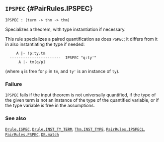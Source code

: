 ## `IPSPEC` {#PairRules.IPSPEC}


```
IPSPEC : (term -> thm -> thm)
```



Specializes a theorem, with type instantiation if necessary.


This rule specializes a paired quantification as does `PSPEC`;
it differs from it in also instantiating the type if needed:
    
         A |- !p:ty.tm
      -----------------------  IPSPEC "q:ty'"
          A |- tm[q/p]
    
(where `q` is free for `p` in `tm`, and `ty'` is an instance
of `ty`).

### Failure

`IPSPEC` fails if the input theorem is not universally quantified, if
the type of the given term is not an instance of the type of the
quantified variable, or if the type variable is free in the
assumptions.

### See also

[`Drule.ISPEC`](#Drule.ISPEC), [`Drule.INST_TY_TERM`](#Drule.INST_TY_TERM), [`Thm.INST_TYPE`](#Thm.INST_TYPE), [`PairRules.IPSPECL`](#PairRules.IPSPECL), [`PairRules.PSPEC`](#PairRules.PSPEC), [`DB.match`](#DB.match)

